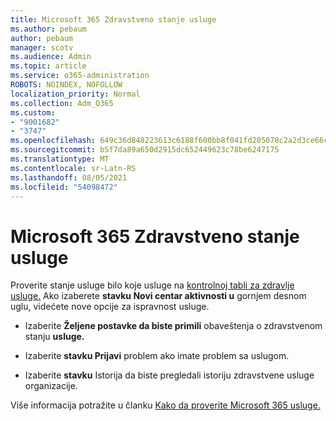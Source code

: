 ```yaml
---
title: Microsoft 365 Zdravstveno stanje usluge
ms.author: pebaum
author: pebaum
manager: scotv
ms.audience: Admin
ms.topic: article
ms.service: o365-administration
ROBOTS: NOINDEX, NOFOLLOW
localization_priority: Normal
ms.collection: Adm_O365
ms.custom:
- "9001682"
- "3747"
ms.openlocfilehash: 649c36d848223613c6188f600bb8f041fd205078c2a2d3ce66cb3387a4f84bd7
ms.sourcegitcommit: b5f7da89a650d2915dc652449623c78be6247175
ms.translationtype: MT
ms.contentlocale: sr-Latn-RS
ms.lasthandoff: 08/05/2021
ms.locfileid: "54098472"
---
```

# <a name="microsoft-365-service-health"></a>Microsoft 365 Zdravstveno stanje usluge


Proverite stanje usluge bilo koje usluge na [kontrolnoj tabli za zdravlje usluge.](https://admin.microsoft.com/Adminportal/Home?source=applauncher#/servicehealth) Ako izaberete **stavku Novi centar aktivnosti u** gornjem desnom uglu, videćete nove opcije za ispravnost usluge.

- Izaberite **Željene postavke da biste primili** obaveštenja o zdravstvenom stanju **usluge.**

- Izaberite **stavku Prijavi** problem ako imate problem sa uslugom.

- Izaberite **stavku** Istorija da biste pregledali istoriju zdravstvene usluge organizacije. 

Više informacija potražite u članku [Kako da proverite Microsoft 365 usluge.](https://docs.microsoft.com/office365/enterprise/view-service-health) 